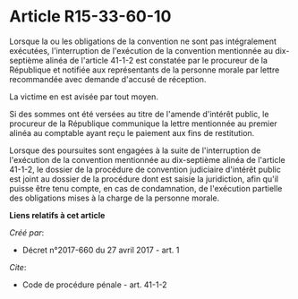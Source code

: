 # Article R15-33-60-10

Lorsque la ou les obligations de la convention ne sont pas intégralement exécutées, l'interruption de l'exécution de la
convention mentionnée au dix-septième alinéa de l'article 41-1-2 est constatée par le procureur de la République et notifiée
aux représentants de la personne morale par lettre recommandée avec demande d'accusé de réception. 

La victime en est avisée par tout moyen. 

Si des sommes ont été versées au titre de l'amende d'intérêt public, le procureur de la République communique la lettre
mentionnée au premier alinéa au comptable ayant reçu le paiement aux fins de restitution. 

Lorsque des poursuites sont engagées à la suite de l'interruption de l'exécution de la convention mentionnée au dix-septième
alinéa de l'article 41-1-2, le dossier de la procédure de convention judiciaire d'intérêt public est joint au dossier de la
procédure dont est saisie la juridiction, afin qu'il puisse être tenu compte, en cas de condamnation, de l'exécution
partielle des obligations mises à la charge de la personne morale.

**Liens relatifs à cet article**

_Créé par_:

  - Décret n°2017-660 du 27 avril 2017 - art. 1

_Cite_:

  - Code de procédure pénale - art. 41-1-2
